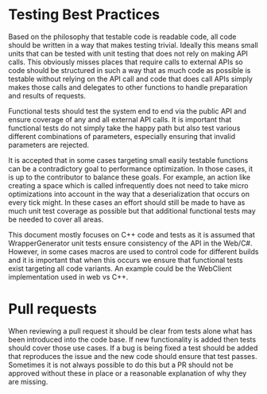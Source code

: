 # Testing Best Practices

Based on the philosophy that testable code is readable code, all code should be written in a way that makes testing trivial. Ideally this means small units that can be tested with unit testing that does not rely on making API calls. This obviously misses places that require calls to external APIs so code should be structured in such a way that as much code as possible is testable without relying on the API call and code that does call APIs simply makes those calls and delegates to other functions to handle preparation and results of requests.

Functional tests should test the system end to end via the public API and ensure coverage of any and all external API calls. It is important that functional tests do not simply take the happy path but also test various different combinations of parameters, especially ensuring that invalid parameters are rejected.

It is accepted that in some cases targeting small easily testable functions can be a contradictory goal to performance optimization. In those cases, it is up to the contributor to balance these goals. For example, an action like creating a space which is called infrequently does not need to take micro optimizations into account in the way that a deserialization that occurs on every tick might. In these cases an effort should still be made to have as much unit test coverage as possible but that additional functional tests may be needed to cover all areas. 

This document mostly focuses on C++ code and tests as it is assumed that WrapperGenerator unit tests ensure consistency of the API in the Web/C#. However, in some cases macros are used to control code for different builds and it is important that when this occurs we ensure that functional tests exist targeting all code variants. An example could be the WebClient implementation used in web vs C++.

# Pull requests
When reviewing a pull request it should be clear from tests alone what has been introduced into the code base. If new functionality is added then tests should cover those use cases. If a bug is being fixed a test should be added that reproduces the issue and the new code should ensure that test passes. Sometimes it is not always possible to do this but a PR should not be approved without these in place or a reasonable explanation of why they are missing. 
